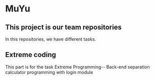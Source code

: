 # MuYu
## This project is our team repositories
In this repositories, we have different tasks. 

## Extreme coding 
This part is for the task Extreme Programming-- Back-end separation calculator programming with login module
